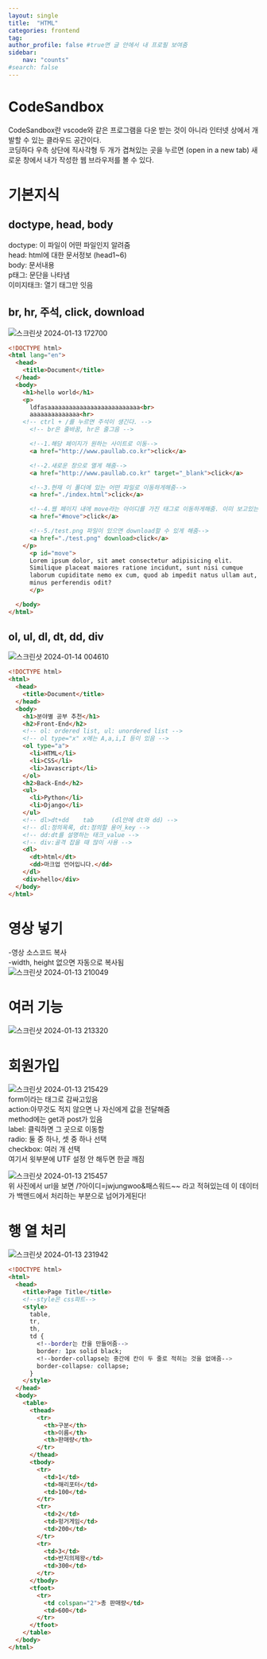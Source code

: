 ```yaml
---
layout: single
title:  "HTML"
categories: frontend
tag: 
author_profile: false #true면 글 안에서 내 프로필 보여줌
sidebar:
    nav: "counts"
#search: false
---
```


# CodeSandbox

CodeSandbox란 vscode와 같은 프로그램을 다운 받는 것이 아니라
인터넷 상에서 개발할 수 있는 클라우드 공간이다.  
코딩하다 우측 상단에 직사각형 두 개가 겹쳐있는 곳을 누르면 (open in a new tab) 
새로운 창에서 내가 작성한 웹 브라우저를 볼 수 있다.   

# 기본지식

## doctype, head, body

doctype: 이 파일이 어떤 파일인지 알려줌   
head: html에 대한 문서정보 (head1~6)   
body: 문서내용   
p태그: 문단을 나타냄   
이미지태크: 열기 태그만 잇음   

## br, hr, 주석, click, download
![스크린샷 2024-01-13 172700](https://github.com/jwjungwoo/jwjungwoo.github.io/assets/140131247/70251987-d640-424c-846e-7192ad27f677)   

```html
<!DOCTYPE html>
<html lang="en">
  <head>
    <title>Document</title>
  </head>
  <body>
    <h1>hello world</h1>
    <p>
      ldfasaaaaaaaaaaaaaaaaaaaaaaaaaa<br>
	  aaaaaaaaaaaaaa<hr>
    <!-- ctrl + /를 누르면 주석이 생긴다. -->
	  <!-- br은 줄바꿈, hr은 줄그음 -->

	  <!--1.해당 페이지가 원하는 사이트로 이동-->
	  <a href="http://www.paullab.co.kr">click</a>

	  <!--2.새로운 창으로 열게 해줌-->
	  <a href="http://www.paullab.co.kr" target="_blank">click</a>

	  <!--3.현재 이 폴더에 있는 어떤 파일로 이동하게해줌-->
	  <a href="./index.html">click</a>

	  <!--4.웹 페이지 내에 move라는 아이디를 가진 태그로 이동하게해줌. 이미 보고있는 웹 화면에 있다면 이동 안 함-->
	  <a href="#move">click</a>

	  <!--5./test.png 파일이 있으면 download할 수 있게 해줌-->
	  <a href="./test.png" download>click</a>
    </p>
	  <p id="move"> 
	  Lorem ipsum dolor, sit amet consectetur adipisicing elit.
	  Similique placeat maiores ratione incidunt, sunt nisi cumque
	  laborum cupiditate nemo ex cum, quod ab impedit natus ullam aut,
	  minus perferendis odit?
	  </p>

  </body>
</html>
```

## ol, ul, dl, dt, dd, div
![스크린샷 2024-01-14 004610](https://github.com/jwjungwoo/jwjungwoo.github.io/assets/140131247/d7a5db68-8e7c-4925-ad5e-f1b836695a20)   

```html
<!DOCTYPE html>
<html>
  <head>
    <title>Document</title>
  </head>
  <body>
    <h1>분야별 공부 추천</h1>
    <h2>Front-End</h2>
    <!-- ol: ordered list, ul: unordered list -->
    <!-- ol type="x" x에는 A,a,i,I 등이 있음 -->
    <ol type="a">
      <li>HTML</li>
      <li>CSS</li>
      <li>Javascript</li>
    </ol>
    <h2>Back-End</h2>
    <ul>
      <li>Python</li>
      <li>Django</li>
    </ul>
    <!-- dl>dt+dd    tab     (dl안에 dt와 dd) -->
    <!-- dl:정의목록, dt:정의할 용어_key -->
    <!-- dd:dt를 설명하는 태크_value -->
    <!-- div:골격 잡을 때 많이 사용 -->
    <dl>
      <dt>html</dt>
      <dd>마크업 언어입니다.</dd>
    </dl>
    <div>hello</div>
  </body>
</html>
```

# 영상 넣기
-영상 소스코드 복사   
-width, height 없으면 자동으로 복사됨   
![스크린샷 2024-01-13 210049](https://github.com/jwjungwoo/jwjungwoo.github.io/assets/140131247/83c58ea6-ff4c-4fdb-ac4e-f13a7964920d)   

# 여러 기능
![스크린샷 2024-01-13 213320](https://github.com/jwjungwoo/jwjungwoo.github.io/assets/140131247/6b061df7-654a-4975-98af-76863682fa59)   

# 회원가입
![스크린샷 2024-01-13 215429](https://github.com/jwjungwoo/jwjungwoo.github.io/assets/140131247/1550828b-4b8e-4a76-9e0b-e1a4a70a0829)   
form이라는 태그로 감싸고있음   
action:아무것도 적지 않으면 나 자신에게 값을 전달해줌   
method에는 get과 post가 있음   
label: 클릭하면 그 곳으로 이동함   
radio: 둘 중 하나, 셋 중 하나 선택   
checkbox: 여러 개 선택   
여기서 윗부분에 UTF 설정 안 해두면 한글 깨짐   
   
![스크린샷 2024-01-13 215457](https://github.com/jwjungwoo/jwjungwoo.github.io/assets/140131247/2c7d7592-81bd-471e-9fa8-52332790b47e)   
위 사진에서 url을 보면 /?아이디=jwjungwoo&패스워드~~ 라고 적혀있는데 이 데이터가 백앤드에서 
처리하는 부분으로 넘어가게된다!   

# 행 열 처리
![스크린샷 2024-01-13 231942](https://github.com/jwjungwoo/jwjungwoo.github.io/assets/140131247/2677f8ff-bbbb-435f-bb00-cf2adaf5fe0d)

```html
<!DOCTYPE html>
<html>
  <head>
    <title>Page Title</title>
    <!--style은 css파트-->
    <style>
      table,
      tr,
      th,
      td {
        <!--border는 칸을 만들어줌-->
        border: 1px solid black;
        <!--border-collapse는 중간에 칸이 두 줄로 적히는 것을 없애줌-->
        border-collapse: collapse;
      }
    </style>
  </head>
  <body>
    <table>
      <thead>
        <tr>
          <th>구분</th>
          <th>이름</th>
          <th>판매량</th>
        </tr>
      </thead>
      <tbody>
        <tr>
          <td>1</td>
          <td>해리포터</td>
          <td>100</td>
        </tr>
        <tr>
          <td>2</td>
          <td>헝거게임</td>
          <td>200</td>
        </tr>
        <tr>
          <td>3</td>
          <td>반지의제왕</td>
          <td>300</td>
        </tr>
      </tbody>
      <tfoot>
        <tr>
          <td colspan="2">총 판매량</td>
          <td>600</td>
        </tr>
      </tfoot>
    </table>
  </body>
</html>
```
